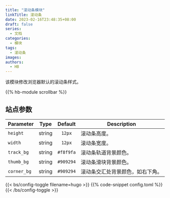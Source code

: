 ```yaml
---
title: "滚动条模块"
linkTitle: 滚动条
date: 2023-02-16T23:48:35+08:00
draft: false
series:
  - 文档
categories:
  - 模块
tags:
  - 滚动条
images:
authors:
  - HB
---
```


该模块修改浏览器默认的滚动条样式。

<!--more-->

{{% hb-module scrollbar %}}

## 站点参数

| Parameter   |  Type  |  Default  | Description                      |
| ----------- | :----: | :-------: | -------------------------------- |
| `height`    | string |  `12px`   | 滚动条高度。                     |
| `width`     | string |  `12px`   | 滚动条宽度。                     |
| `track_bg`  | string | `#f8f9fa` | 滚动条轨道背景颜色。             |
| `thumb_bg`  | string | `#909294` | 滚动条滑块背景颜色。             |
| `corner_bg` | string | `#909294` | 滚动条交汇处背景颜色，如右下角。 |

{{< bs/config-toggle filename=hugo >}}
{{% code-snippet config.toml %}}
{{< /bs/config-toggle >}}

